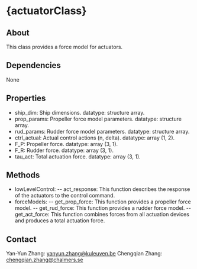 # {actuatorClass}

## About

This class provides a force model for actuators.

## Dependencies

None

## Properties

- ship_dim: Ship dimensions. datatype: structure array.
- prop_params: Propeller force model parameters. datatype: structure array.
- rud_params: Rudder force model parameters. datatype: structure array.
- ctrl_actual: Actual control actions (n, delta). datatype: array (1, 2).
- F_P: Propeller force. datatype: array (3, 1).
- F_R: Rudder force. datatype: array (3, 1).
- tau_act: Total actuation force. datatype: array (3, 1).

## Methods

- lowLevelControl:
       -- act_response: This function describes the response of the actuators to the control command.
- forceModels:
       -- get_prop_force: This function provides a propeller force model.
       -- get_rud_force: This function provides a rudder force model.
       -- get_act_force: This function combines forces from all actuation devices and produces a total actuation force.

## Contact

Yan-Yun Zhang: <yanyun.zhang@kuleuven.be>
Chengqian Zhang: <chengqian.zhang@chalmers.se>

